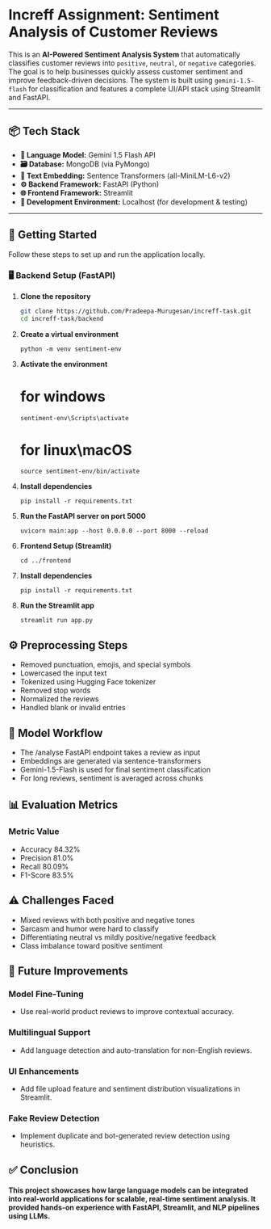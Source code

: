 # Increff Assignment: Sentiment Analysis of Customer Reviews

This is an **AI-Powered Sentiment Analysis System** that automatically classifies customer reviews into `positive`, `neutral`, or `negative` categories. The goal is to help businesses quickly assess customer sentiment and improve feedback-driven decisions. The system is built using `gemini-1.5-flash` for classification and features a complete UI/API stack using Streamlit and FastAPI.

---

## 📦 Tech Stack

- **🧠 Language Model:** Gemini 1.5 Flash API
- **🗃️ Database:** MongoDB (via PyMongo)
- **🧠 Text Embedding:** Sentence Transformers (all-MiniLM-L6-v2)
- **⚙️ Backend Framework:** FastAPI (Python)
- **🌐 Frontend Framework:** Streamlit
- **🧪 Development Environment:** Localhost (for development & testing)

---

## 🚀 Getting Started

Follow these steps to set up and run the application locally.

### 🖥️ Backend Setup (FastAPI)

1. **Clone the repository**
   ```bash
   git clone https://github.com/Pradeepa-Murugesan/increff-task.git
   cd increff-task/backend
    ```
2. **Create a virtual environment**
   ```
   python -m venv sentiment-env
   ```
   
3. **Activate the environment**
   # for windows
   ```
   sentiment-env\Scripts\activate
   ```

   # for linux\macOS
   ```
   source sentiment-env/bin/activate
   ```

5. **Install dependencies**
   ```
   pip install -r requirements.txt
   ```

6. **Run the FastAPI server on port 5000**
   ```
   uvicorn main:app --host 0.0.0.0 --port 8000 --reload
   ```

7. **Frontend Setup (Streamlit)**
   ```
   cd ../frontend
   ```

8. **Install dependencies**
   ```
   pip install -r requirements.txt
   ```

9. **Run the Streamlit app**
   ```
   streamlit run app.py
   ```

## ⚙️ Preprocessing Steps
- Removed punctuation, emojis, and special symbols
- Lowercased the input text
- Tokenized using Hugging Face tokenizer
- Removed stop words
- Normalized the reviews
- Handled blank or invalid entries

## 🤖 Model Workflow
- The /analyse FastAPI endpoint takes a review as input
- Embeddings are generated via sentence-transformers
- Gemini-1.5-Flash is used for final sentiment classification
- For long reviews, sentiment is averaged across chunks

## 📊 Evaluation Metrics
### Metric	Value
- Accuracy	84.32%
- Precision	81.0%
- Recall	80.09%
- F1-Score	83.5%

## ⚠️ Challenges Faced
- Mixed reviews with both positive and negative tones
- Sarcasm and humor were hard to classify
- Differentiating neutral vs mildly positive/negative feedback
- Class imbalance toward positive sentiment

## 🔭 Future Improvements
### Model Fine-Tuning
- Use real-world product reviews to improve contextual accuracy.

### Multilingual Support
- Add language detection and auto-translation for non-English reviews.

### UI Enhancements
- Add file upload feature and sentiment distribution visualizations in Streamlit.

### Fake Review Detection
- Implement duplicate and bot-generated review detection using heuristics.

## ✅ Conclusion
#### This project showcases how large language models can be integrated into real-world applications for scalable, real-time sentiment analysis. It provided hands-on experience with FastAPI, Streamlit, and NLP pipelines using LLMs.
